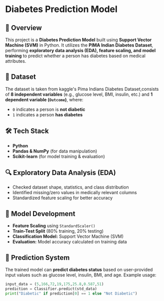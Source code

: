 # Diabetes Prediction Model  

## 📌 Overview  
This project is a **Diabetes Prediction Model** built using **Support Vector Machine (SVM)** in Python. It utilizes the **PIMA Indian Diabetes Dataset**, performing **exploratory data analysis (EDA), feature scaling, and model training** to predict whether a person has diabetes based on medical attributes.  

## 📂 Dataset  
The dataset is taken from kaggle's Pima Indians Diabetes Dataset,consists of **8 independent variables** (e.g., glucose level, BMI, insulin, etc.) and **1 dependent variable (`Outcome`)**, where:  
- `0` indicates a person is **not diabetic**  
- `1` indicates a person **has diabetes**  

## 🛠 Tech Stack  
- **Python**  
- **Pandas & NumPy** (for data manipulation)  
- **Scikit-learn** (for model training & evaluation)  

## 🔍 Exploratory Data Analysis (EDA)  
- Checked dataset shape, statistics, and class distribution  
- Identified missing/zero values in medically relevant columns  
- Standardized feature scaling for better accuracy  

## 🚀 Model Development  
- **Feature Scaling** using `StandardScaler()`  
- **Train-Test Split** (80% training, 20% testing)  
- **Classification Model:** Support Vector Machine (SVM)  
- **Evaluation:** Model accuracy calculated on training data  

## 🎯 Prediction System  
The trained model can **predict diabetes status** based on user-provided input values such as glucose level, insulin, BMI, and age. Example usage:  
```python
input_data = (5,166,72,19,175,25.8,0.587,51)  
prediction = Classifier.predict(std_data)  
print("Diabetic" if prediction[0] == 1 else "Not Diabetic")  
